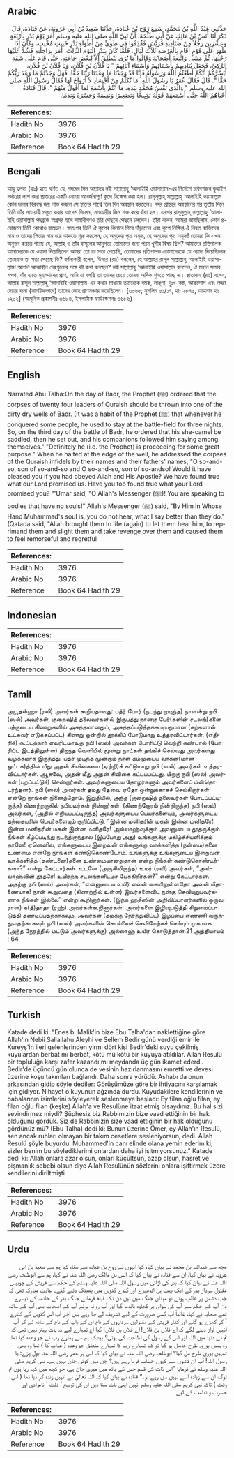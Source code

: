 ## Arabic


<div dir="rtl" lang="ar" style={{fontSize:'larger',backgroundColor:'#f8f9fa',padding:20}}>
حَدَّثَنِي عَبْدُ اللَّهِ بْنُ مُحَمَّدٍ، سَمِعَ رَوْحَ بْنَ عُبَادَةَ، حَدَّثَنَا سَعِيدُ بْنُ أَبِي عَرُوبَةَ، عَنْ قَتَادَةَ، قَالَ ذَكَرَ لَنَا أَنَسُ بْنُ مَالِكٍ عَنْ أَبِي طَلْحَةَ، أَنَّ نَبِيَّ اللَّهِ صلى الله عليه وسلم أَمَرَ يَوْمَ بَدْرٍ بِأَرْبَعَةٍ وَعِشْرِينَ رَجُلاً مِنْ صَنَادِيدِ قُرَيْشٍ فَقُذِفُوا فِي طَوِيٍّ مِنْ أَطْوَاءِ بَدْرٍ خَبِيثٍ مُخْبِثٍ، وَكَانَ إِذَا ظَهَرَ عَلَى قَوْمٍ أَقَامَ بِالْعَرْصَةِ ثَلاَثَ لَيَالٍ، فَلَمَّا كَانَ بِبَدْرٍ الْيَوْمَ الثَّالِثَ، أَمَرَ بِرَاحِلَتِهِ فَشُدَّ عَلَيْهَا رَحْلُهَا، ثُمَّ مَشَى وَاتَّبَعَهُ أَصْحَابُهُ وَقَالُوا مَا نُرَى يَنْطَلِقُ إِلاَّ لِبَعْضِ حَاجَتِهِ، حَتَّى قَامَ عَلَى شَفَةِ الرَّكِيِّ، فَجَعَلَ يُنَادِيهِمْ بِأَسْمَائِهِمْ وَأَسْمَاءِ آبَائِهِمْ ‏"‏ يَا فُلاَنُ بْنَ فُلاَنٍ، وَيَا فُلاَنُ بْنَ فُلاَنٍ، أَيَسُرُّكُمْ أَنَّكُمْ أَطَعْتُمُ اللَّهَ وَرَسُولَهُ فَإِنَّا قَدْ وَجَدْنَا مَا وَعَدَنَا رَبُّنَا حَقًّا، فَهَلْ وَجَدْتُمْ مَا وَعَدَ رَبُّكُمْ حَقًّا ‏"‏‏.‏ قَالَ فَقَالَ عُمَرُ يَا رَسُولَ اللَّهِ، مَا تُكَلِّمُ مِنْ أَجْسَادٍ لاَ أَرْوَاحَ لَهَا فَقَالَ رَسُولُ اللَّهِ صلى الله عليه وسلم ‏"‏ وَالَّذِي نَفْسُ مُحَمَّدٍ بِيَدِهِ، مَا أَنْتُمْ بِأَسْمَعَ لِمَا أَقُولُ مِنْهُمْ ‏"‏‏.‏ قَالَ قَتَادَةُ أَحْيَاهُمُ اللَّهُ حَتَّى أَسْمَعَهُمْ قَوْلَهُ تَوْبِيخًا وَتَصْغِيرًا وَنَقِيمَةً وَحَسْرَةً وَنَدَمًا‏.‏
</div>
<div style={{backgroundColor:'#f8f9fa',padding:20, marginBottom: 10}}><table> <thead> <tr> <th>References:</th> <th></th> </tr> </thead> <tbody><tr><td>Hadith No</td><td>3976</td></tr><tr><td>Arabic No</td><td>3976</td></tr><tr><td>Reference</td><td>Book 64 Hadith 29</td></tr></tbody></table></div>

## Bengali


<div dir="ltr" lang="bn" style={{fontSize:'larger',backgroundColor:'#f8f9fa',padding:20}}>
আবূ ত্বলহা (রাঃ) হতে বর্ণিত যে, বদরের দিন আল্লাহর নবী সাল্লাল্লাহু ‘আলাইহি ওয়াসাল্লাম-এর নির্দেশে চবিবশজন কুরাইশ সর্দারের লাশ বদর প্রান্তরের একটি নোংরা আবর্জনাপূর্ণ কূপে নিক্ষেপ করা হল। রাসূলুল্লাহ্ সাল্লাল্লাহু ‘আলাইহি ওয়াসাল্লাম কোন দলের বিরুদ্ধে জয় লাভ করলে সে স্থানের পার্শ্বে তিন দিন অবস্থান করতেন। বদর প্রান্তরে অবস্থানের পর তৃতীয় দিনে তিনি তাঁর সাওয়ারী প্রস্তুত করার আদেশ দিলেন, সাওয়ারীর জিন শক্ত করে বাঁধা হল। এরপর রাসূলুল্লাহ্ সাল্লাল্লাহু ‘আলাইহি ওয়াসাল্লাম পদব্রজে অগ্রসর হলে সাহাবীগণও তাঁর পেছনে পেছনে চললেন। তাঁরা বলেন, আমরা ভাবছিলাম, কোন প্রয়োজনে তিনি কোথাও যাচ্ছেন। অতঃপর তিনি ঐ কূপের কিনারে গিয়ে দাঁড়ালেন এবং কূপে নিক্ষিপ্ত ঐ নিহত ব্যক্তিদের নাম ও তাদের পিতার নাম ধরে ডাকতে শুরু করলেন, হে অমুকের পুত্র অমুক, হে অমুকের পুত্র অমুক! তোমরা কি এখন অনুভব করতে পারছ যে, আল্লাহ্ ও তাঁর রাসূলের আনুগত্য তোমাদের জন্য পরম খুশীর বিষয় ছিল? আমাদের প্রতিপালক আমাদেরকে যে ওয়াদা দিয়েছিলেন আমরা তো তা সত্য পেয়েছি, তোমাদের প্রতিপালক তোমাদেরকে যে ওয়াদা দিয়েছিলেন তোমরাও তা সত্য পেয়েছ কি? বর্ণনাকারী বলেন, ‘উমার (রাঃ) বললেন, হে আল্লাহর রাসূল সাল্লাল্লাহু ‘আলাইহি ওয়াসাল্লাম! আপনি আত্মাহীন দেহগুলোর সঙ্গে কী কথা বলছেন? নবী সাল্লাল্লাহু ‘আলাইহি ওয়াসাল্লাম বললেন, ঐ মহান সত্তার শপথ, যাঁর হাতে মুহাম্মাদের প্রাণ, আমি যা বলছি তা তাদের চেয়ে তোমরা অধিক শুনতে পাচ্ছ না। ক্বাতাদাহ (রাঃ) বলেন, আল্লাহ রাসূল সাল্লাল্লাহু ‘আলাইহি ওয়াসাল্লাম-এর কথার মাধ্যমে তাদেরকে ধমক, লাঞ্ছনা, দুঃখ-কষ্ট, আফসোস এবং লজ্জা দেয়ার জন্য (সাময়িকভাবে) তাদের দেহে প্রাণসঞ্চার করেছিলেন। [৩০৬৫; মুসলিম ৫১/১৭, হাঃ ২৮৭৫, আহমাদ হাঃ ১২০২] (আধুনিক প্রকাশনীঃ ৩৬৮৪, ইসলামিক ফাউন্ডেশনঃ ৩৬৮৬)
</div>
<div style={{backgroundColor:'#f8f9fa',padding:20, marginBottom: 10}}><table> <thead> <tr> <th>References:</th> <th></th> </tr> </thead> <tbody><tr><td>Hadith No</td><td>3976</td></tr><tr><td>Arabic No</td><td>3976</td></tr><tr><td>Reference</td><td>Book 64 Hadith 29</td></tr></tbody></table></div>

## English


<div dir="ltr" lang="en" style={{fontSize:'larger',backgroundColor:'#f8f9fa',padding:20}}>
Narrated Abu Talha:On the day of Badr, the Prophet (ﷺ) ordered that the corpses of twenty four leaders of Quraish should be thrown into one of the dirty dry wells of Badr. (It was a habit of the Prophet (ﷺ) that whenever he conquered some people, he used to stay at the battle-field for three nights. So, on the third day of the battle of Badr, he ordered that his she-camel be saddled, then he set out, and his companions followed him saying among themselves." "Definitely he (i.e. the Prophet) is proceeding for some great purpose." When he halted at the edge of the well, he addressed the corpses of the Quraish infidels by their names and their fathers' names, "O so-and-so, son of so-and-so and O so-and-so, son of so-andso! Would it have pleased you if you had obeyed Allah and His Apostle? We have found true what our Lord promised us. Have you too found true what your Lord promised you? "'Umar said, "O Allah's Messenger (ﷺ)! You are speaking to bodies that have no souls!" Allah's Messenger (ﷺ) said, "By Him in Whose Hand Muhammad's soul is, you do not hear, what I say better than they do." (Qatada said, "Allah brought them to life (again) to let them hear him, to reprimand them and slight them and take revenge over them and caused them to feel remorseful and regretful
</div>
<div style={{backgroundColor:'#f8f9fa',padding:20, marginBottom: 10}}><table> <thead> <tr> <th>References:</th> <th></th> </tr> </thead> <tbody><tr><td>Hadith No</td><td>3976</td></tr><tr><td>Arabic No</td><td>3976</td></tr><tr><td>Reference</td><td>Book 64 Hadith 29</td></tr></tbody></table></div>

## Indonesian


<div dir="ltr" lang="id" style={{fontSize:'larger',backgroundColor:'#f8f9fa',padding:20}}>

</div>
<div style={{backgroundColor:'#f8f9fa',padding:20, marginBottom: 10}}><table> <thead> <tr> <th>References:</th> <th></th> </tr> </thead> <tbody><tr><td>Hadith No</td><td>3976</td></tr><tr><td>Arabic No</td><td>3976</td></tr><tr><td>Reference</td><td>Book 64 Hadith 29</td></tr></tbody></table></div>

## Tamil


<div dir="ltr" lang="ta" style={{fontSize:'larger',backgroundColor:'#f8f9fa',padding:20}}>
அபூதல்ஹா (ரலி) அவர்கள் கூறியதாவது: பத்ர் போர் (நடந்து முடிந்த) நாளன்று நபி (ஸல்) அவர்கள், குறைஷித் தலைவர்களில் இருபத்து நான்கு பேர்(களின் சடலங்)களை பத்ருடைய கிணறுகளில் அசுத்தமானதும், அசுத்தப்படுத்தக்கூடியதுமான (கற்களால் உட்சுவர் எடுக்கப்பட்ட) கிணறு ஒன்றில் தூக்கிப் போடுமாறு உத்தரவிட்டார்கள். (எதிரிக்) கூட்டத்தார் எவரிடமாவது நபி (ஸல்) அவர்கள் போரிட்டு வெற்றி கண்டால் (போரிட்ட இடத்திலுள்ள) திறந்த வெளியில் மூன்று நாட்கள் தங்கிச் செல்வது அவர்களது வழக்கமாக இருந்தது. பத்ர் முடிந்த மூன்றாம் நாள் தம்முடைய வாகன(மான ஒட்டக)த்தின் மீது அதன் சிவிகையை (ஏற்றி)க் கட்டுமாறு நபி (ஸல்) அவர்கள் உத்தரவிட்டார்கள். ஆகவே, அதன் மீது அதன் சிவிகை கட்டப்பட்டது. பிறகு நபி (ஸல்) அவர்கள் (புறப்பட்டுச்) சென்றார்கள். அவர்களுடைய தோழர்களும் அவர்களைப் பின்தொடர்ந்தனர். நபி (ஸல்) அவர்கள் தமது தேவை ஏதோ ஒன்றுக்காகச் செல்கிறார்கள் என்றே நாங்கள் நினைத்தோம். இறுதியில், அந்த (குறைஷித் தலைவர்கள் போடப்பட்டிருந்த) கிணற்றருகில் நபியவர்கள் நின்றார்கள். (கிணற்றோரம் நின்றிருந்த) நபி (ஸல்) அவர்கள், (அதில் எறியப்பட்டிருந்த) அவர்களுடைய பெயர்களையும், அவர்களுடைய தந்தையரின் பெயர்களையும் குறிப்பிட்டு, “இன்ன மனிதரின் மகன் இன்ன மனிதரே! இன்ன மனிதரின் மகன் இன்ன மனிதரே! அல்லாஹ்வுக்கும் அவனுடைய தூதருக்கும் நீங்கள் கீழ்ப்படிந்து நடந்திருந்தால் (இப்போது அது) உங்களுக்கு மகிழ்ச்சியளிக்கும் தானே! ஏனெனில், எங்களுடைய இறைவன் எங்களுக்கு வாக்களித்த (நன்மை)தனை உண்மை என்றே நாங்கள் கண்டுகொண்டோம். உங்களுக்கு உங்களுடைய இறைவன் வாக்களித்த (தண்டனை)தனை உண்மையானதுதான் என்று நீங்கள் கண்டுகொண்டீர்களா?” என்று கேட்டார்கள். உடனே (அருகிலிருந்த) உமர் (ரலி) அவர்கள், “அல்லாஹ்வின் தூதரே! உயிரற்ற சடலங்களிடமா பேசுகிறீர்கள்?” என்று கேட்டார்கள். அதற்கு நபி (ஸல்) அவர்கள், “என்னுடைய உயிர் எவன் கையிலுள்ளதோ அவன் மீதாணையாக! நான் கூறுவதை (கிணற்றில் உள்ள) இவர்களைவிட நன்கு செவியுறுபவர்களாக நீங்கள் இல்லை” என்று கூறினார்கள். (இந்த ஹதீஸின் அறிவிப்பாளர்களில் ஒருவரான) க(த்)தாதா (ரஹ்) அவர்கள்கூறினார்கள்: அவர்களை இழிவுபடுத்தி சிறுமைப்படுத்தி தண்டிப்பதற்காகவும், அவர்கள் (தமக்கு நேர்ந்துவிட்ட) இழப்பை எண்ணி வருந்துவதற்காகவும் நபி (ஸல்) அவர்களின் சொல்லைச் செவியேற்கச் செய்யும் முகமாக (அந்த நேரத்தில் மட்டும் அவர்களுக்கு) அல்லாஹ் உயிர் கொடுத்தான்.21 அத்தியாயம் : 64
</div>
<div style={{backgroundColor:'#f8f9fa',padding:20, marginBottom: 10}}><table> <thead> <tr> <th>References:</th> <th></th> </tr> </thead> <tbody><tr><td>Hadith No</td><td>3976</td></tr><tr><td>Arabic No</td><td>3976</td></tr><tr><td>Reference</td><td>Book 64 Hadith 29</td></tr></tbody></table></div>

## Turkish


<div dir="ltr" lang="tr" style={{fontSize:'larger',backgroundColor:'#f8f9fa',padding:20}}>
Katade dedi ki: "Enes b. Malik'in bize Ebu Talha'dan naklettiğine göre Allah'ın Nebii Sallallahu Aleyhi ve Sellem Bedir günü verdiği emir ile Kureyş'in ileri gelenlerinden yirmi dört kişi Bedir'deki suyu çekilmiş kuyulardan berbat mı berbat, kötü mü kötü bir kuyuya atıldılar. Allah Resulü bir topluluğa karşı zafer kazandı mı meydanda üç gün ikamet ederdi. Bedir'de üçüncü gün olunca de vesinin hazırlanmasını emretti ve devesi üzerine koşu takımları bağlandı. Daha sonra yürüdü. Ashabı da onun arkasından gidip şöyle dediler: Görüşümüze göre bir ihtiyacını karşılamak için gidiyor. Nihayet o kuyunun ağzında durdu. Kuyudakilere kendilerinin ve babalarının isimlerini söyleyerek seslenmeye başladı: Ey filan oğlu filan, ey filan oğlu filan (keşke) Allah'a ve Resulüne itaat etmiş olsaydınız. Bu hal sizi sevindirmez miydi? Şüphesiz biz Rabbimizin bize vaad ettiğinin bir hak olduğunu gördük. Siz de Rabbinizin size vaad ettiğinin bir hak olduğunu gördünüz mü? (Ebu Talha) dedi ki: Bunun üzerine Ömer, ey Allah'ın Resulü, sen ancak ruhları olmayan bir takım cesetlere sesleniyorsun, dedi. Allah Resulü şöyle buyurdu: Muhammed'in canı elinde olana yemin ederim ki, sizler benim bu söylediklerimi onlardan daha iyi işitmiyorsunuz." Katade dedi ki: Allah onlara azar olsun, onları küçültsün, azap olsun, hasret ve pişmanlık sebebi olsun diye Allah Resulünün sözlerini onlara işittirmek üzere kendilerini diriltmişti
</div>
<div style={{backgroundColor:'#f8f9fa',padding:20, marginBottom: 10}}><table> <thead> <tr> <th>References:</th> <th></th> </tr> </thead> <tbody><tr><td>Hadith No</td><td>3976</td></tr><tr><td>Arabic No</td><td>3976</td></tr><tr><td>Reference</td><td>Book 64 Hadith 29</td></tr></tbody></table></div>

## Urdu


<div dir="rtl" lang="ur" style={{fontSize:'larger',backgroundColor:'#f8f9fa',padding:20}}>
مجھ سے عبداللہ بن محمد نے بیان کیا، کہا انہوں نے روح بن عبادہ سے سنا، کہا ہم سے سعید بن ابی عروبہ نے بیان کیا، ان سے قتادہ نے بیان کیا کہ انس بن مالک رضی اللہ عنہ نے کہا، ہم سے ابوطلحہ رضی اللہ عنہ نے بیان کیا کہ بدر کی لڑائی میں رسول اللہ صلی اللہ علیہ وسلم کے حکم سے قریش کے چوبیس مقتول سردار بدر کے ایک بہت ہی اندھیرے اور گندے کنویں میں پھینک دئیے گئے۔ عادت مبارکہ تھی کہ جب دشمن پر غالب ہوتے تو میدان جنگ میں تین دن تک قیام فرماتے جنگ بدر کے خاتمہ کے تیسرے دن آپ کے حکم سے آپ کی سوای پر کجاوہ باندھا گیا اور آپ روانہ ہوئے آپ کے اصحاب بھی آپ کے ساتھ تھے صحابہ نے کہا، غالباً آپ کسی ضرورت کے لیے تشریف لے جا رہے ہیں آخر آپ اس کنویں کے کنارے آ کر کھڑے ہو گئے اور کفار قریش کے مقتولین سرداروں کے نام ان کے باپ کے نام کے ساتھ لے کر آپ انہیں آواز دینے لگے کہ اے فلاں بن فلاں! اے فلاں بن فلاں! کیا آج تمہارے لیے یہ بات بہتر نہیں تھی کہ تم نے دنیا میں اللہ اور اس کے رسول کی اطاعت کی ہوتی؟ بیشک ہم سے ہمارے رب نے جو وعدہ کیا تھا وہ ہمیں پوری طرح حاصل ہو گیا تو کیا تمہارے رب کا تمہارے متعلق جو وعدہ ( عذاب کا ) تھا وہ بھی تمہیں پوری طرح مل گیا؟ ابوطلحہ رضی اللہ عنہ نے بیان کیا کہ اس پر عمر رضی اللہ عنہ بول پڑے: یا رسول اللہ! آپ ان لاشوں سے کیوں خطاب فرما رہے ہیں؟ جن میں کوئی جان نہیں ہے۔ نبی کریم صلی اللہ علیہ وسلم نے فرمایا ”اس ذات کی قسم جس کے ہاتھ میں میری جان ہے، جو کچھ میں کہہ رہا ہوں تم لوگ ان سے زیادہ اسے نہیں سن رہے ہو۔“ قتادہ نے بیان کیا کہ اللہ تعالیٰ نے انہیں زندہ کر دیا تھا ( اس وقت ) تاکہ نبی کریم صلی اللہ علیہ وسلم انہیں اپنی بات سنا دیں ان کی توبیخ ‘ ذلت ‘ نامرادی اور حسرت و ندامت کے لیے۔
</div>
<div style={{backgroundColor:'#f8f9fa',padding:20, marginBottom: 10}}><table> <thead> <tr> <th>References:</th> <th></th> </tr> </thead> <tbody><tr><td>Hadith No</td><td>3976</td></tr><tr><td>Arabic No</td><td>3976</td></tr><tr><td>Reference</td><td>Book 64 Hadith 29</td></tr></tbody></table></div>